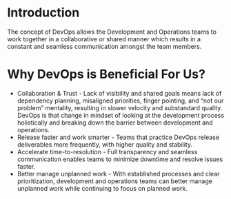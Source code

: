 # Introduction

The concept of DevOps allows the Development and Operations teams to work together in a collaborative or shared manner which results in a constant and seamless communication amongst the team members.

# Why DevOps is Beneficial For Us?

* Collaboration & Trust - Lack of visibility and shared goals means lack of dependency planning, misaligned priorities, finger pointing, and “not our problem” mentality, resulting in slower velocity and substandard quality. DevOps is that change in mindset of looking at the development process holistically and breaking down the barrier between development and operations.
* Release faster and work smarter - Teams that practice DevOps release deliverables more frequently, with higher quality and stability. 
* Accelerate time-to-resolution - Full transparency and seamless communication enables teams to minimize downtime and resolve issues faster.
* Better manage unplanned work - With established processes and clear prioritization, development and operations teams can better manage unplanned work while continuing to focus on planned work.
